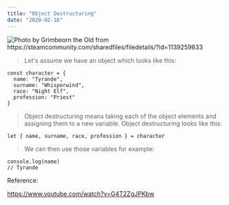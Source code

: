 ```yaml
---
title: "Object Destructuring"
date: "2020-02-16"
---
```


![](https://i.imgur.com/vPArtow.jpg "Photo by Grimbeorn the Old from https://steamcommunity.com/sharedfiles/filedetails/?id=1139259633")

> Let's assume we have an object which looks like this:
```
const character = {
  name: "Tyrande", 
  surname: "Whisperwind", 
  race: "Night Elf",
  profession: "Priest"
}
```

> Object destructuring means taking each of the object elements and assigning them to a new variable. Object destructuring looks like this:

```
let { name, surname, race, profession } = character
```

> We can then use those variables for example:
```
console.log(name)
// Tyrande
```

Reference:

https://www.youtube.com/watch?v=G4T2ZgJPKbw
